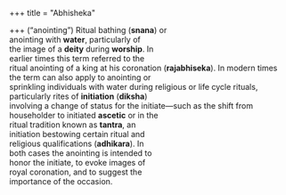 +++
title = "Abhisheka"

+++
(“anointing”) Ritual bathing (**snana**) or  
anointing with **water**, particularly of  
the image of a **deity** during **worship**. In  
earlier times this term referred to the  
ritual anointing of a king at his coronation (**rajabhiseka**). In modern times  
the term can also apply to anointing or  
sprinkling individuals with water during religious or life cycle rituals, particularly rites of **initiation** (**diksha**)  
involving a change of status for the initiate—such as the shift from householder to initiated **ascetic** or in the  
ritual tradition known as **tantra**, an  
initiation bestowing certain ritual and  
religious qualifications (**adhikara**). In  
both cases the anointing is intended to  
honor the initiate, to evoke images of  
royal coronation, and to suggest the  
importance of the occasion.